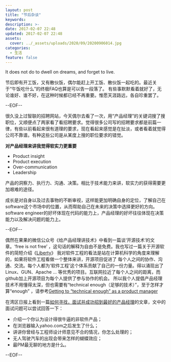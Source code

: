 ```yaml
---
layout: post
title: "节后杂谈"
keywords: 
description: >-
date: 2017-02-07 22:48
updated: 2017-02-07 22:48
assets:
  cover: ../_assets/uploads/2020/09/20200906014.jpg
categories:
  - 生活
feature: false
---
```


It does not do to dwell on dreams, and forget to live.

节后即有开工饭，又有散伙饭，偶尔能赶上开工饭、散伙饭一起吃的。最近关于“午饭吃什么”的终极FAQ也算是可以告一段落了。
有些事默默看着就好了，无论谁好、谁不好，在这种时候都已经不再重要。惟愿天涯路远，各自珍重罢了。

--EOF--

很久没上过智联的招聘网站，今天偶尔去看了一次，用“产品经理”的关键词搜了搜职位，又顺便点了两家看了看招聘要求。觉得很多公司写的招聘要求都是前篇一律，有些以前看起来很有道理的要求，现在看起来感觉是在扯淡，或者看着就觉得公司不靠谱。有种这些公司是从某度上搜的职位要求的错觉。

**对产品经理来讲我觉得软实力更重要**

* Product insight
* Product execution
* Over-communication
* Leadership

产品的洞察力、执行力、沟通、决策。相比于技术能力来讲，软实力的获得需要更加艰难的途径。

成长是对自身以及过去事物的不断审视，这样能更加明确自身的定位，了解自己在software这个市场中的位置，从而帮助自己在未来的决策中选择更好的方向。software engineer的好坏体现在代码的能力上，产品经理的好坏往往体现在决策能力以及解决问题的能力上。

--EOF--

偶然在果果的微信公众号《给产品经理讲技术》中看到一篇谈‘开源技术’的文章。‘free is not free’ ，这句话的解释为自由不是免费。我也写过一篇关于开源软件的简短介绍《[Liberty](https://duanfeifei.github.io/duanfeifei.github.io/software/2016/09/05/liberty-to-jekyll-copy.html)》
我对软件工程的看法是站在计算机科学的角度来理解的，如果将软件工程看做一个整体来讲，开源项目促进了
每个人之间的协作、沟通、交流。每个人都为‘软件工程’这个体系贡献了自己的一份力量。得以涌现出了Linux、GUN、Apache ... 等优秀的项目。互联网拉近了每个人之间的距离，而github加上开源项目为每个人提供了参与协作的机会。
所以我个人提倡产品经理技术不用懂得太深，但也需要有“technical enough（足够的技术）”，至于怎样才算“enough” ，请参考[Getting to “technical enough” as a product manager](http://www.lulucheng.com/2015/11/28/getting-to-technical-enough-as-a-product-manager/?utm_source=wanqu.co&utm_campaign=Wanqu+Daily&utm_medium=website)

在湾区日报上看到一篇[如何寻找，面试并成功招到最好的产品经理](https://wanqu.co/a/3302/2016-05-20-find-vet-and-close-the-best-product-managers.html?s=/search)的文章，文中的面试问题可以尝试回答一下：

* 介绍一个你认为设计得很牛逼的非软件产品；
* 在浏览器输入yahoo.com之后发生了什么；
* 讲讲你曾经与工程师设计师意见不合的情况，你怎么处理的；
* 无人驾驶汽车的出现会带来怎样的蝴蝶效应；
* 最PM最无聊的地方是什么。

--EOF--
